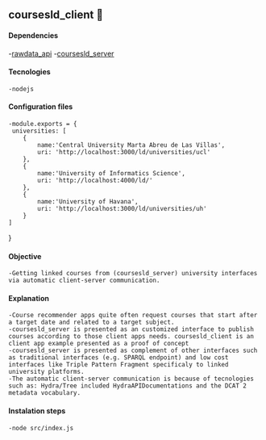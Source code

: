 ## coursesld_client 📘

#### Dependencies
 -[rawdata_api](https://github.com/yalopez84/rawdata_api "rawdata_api")
 -[coursesld_server](https://github.com/yalopez84/coursesld_server "coursesld_server")

 #### Tecnologies 
    -nodejs

#### Configuration files

    -module.exports = {
     universities: [        
        {
            name:'Central University Marta Abreu de Las Villas',
            uri: 'http://localhost:3000/ld/universities/ucl'
        },
        { 
            name:'University of Informatics Science',
            uri: 'http://localhost:4000/ld/'  
        },
        {
            name:'University of Havana',
            uri: 'http://localhost:3000/ld/universities/uh'
        }
    ] 
}
#### Objective
    -Getting linked courses from (coursesld_server) university interfaces via automatic client-server communication.

#### Explanation
    -Course recommender apps quite often request courses that start after a target date and related to a target subject.
    -coursesld_server is presented as an customized interface to publish courses according to those client apps needs. coursesld_client is an client app example presented as a proof of concept
    -coursesld_server is presented as complement of other interfaces such as traditional interfaces (e.g. SPARQL endpoint) and low cost interfaces like Triple Pattern Fragment specificaly to linked university platforms.
    -The automatic client-server communication is because of tecnologies such as: Hydra/Tree included HydraAPIDocumentations and the DCAT 2 metadata vocabulary.

#### Instalation steps
    -node src/index.js

